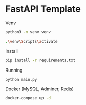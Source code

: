 # FastAPI Template

Venv

```bash
python3 -m venv venv

.\venv\Scripts\activate
```

Install

```bash
pip install -r requirements.txt
```

Running

```bash
python main.py
```

Docker (MySQL, Adminer, Redis)

```bash
docker-compose up -d
```
 

